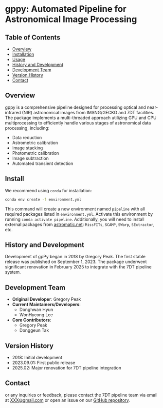 # gppy: Automated Pipeline for Astronomical Image Processing

## Table of Contents
- [Overview](#overview)
- [Installation](#install)
- [Usage](#usage)
- [History and Development](#history-and-development)
- [Development Team](#development-team)
- [Version History](#version-history)
- [Contact](#contact)

## Overview
gppy is a comprehensive pipeline designed for processing optical and near-infrared (NIR) astronomical images from IMSNG/GECKO and 7DT facilities. The package implements a multi-threaded approach utilizing GPU and CPU multiprocessing to efficiently handle various stages of astronomical data processing, including:

- Data reduction
- Astrometric calibration
- Image stacking
- Photometric calibration
- Image subtraction
- Automated transient detection

## Install
We recommend using `conda` for installation:

```bash
conda env create -f environment.yml
```

This command will create a new environment named `pipeline` with all required packages listed in `environment.yml`. Activate this environment by running `conda activate pipeline`. Additionally, you will need to install external packages from [astromatic.net](https://www.astromatic.net/software/): `MissFITs`, `SCAMP`, `SWarp`, `SExtractor`, etc.

## History and Development
Development of gpPy began in 2018 by Gregory Peak. The first stable release was published on September 1, 2023. The package underwent significant renovation in February 2025 to integrate with the 7DT pipeline system.

## Development Team
- **Original Developer**: Gregory Peak
- **Current Maintainers/Developers**: 
  - Donghwan Hyun
  - WonHyeong Lee
- **Core Contributors**:
  - Gregory Peak
  - Donggeun Tak
  
## Version History
- 2018: Initial development
- 2023.09.01: First public release
- 2025.02: Major renovation for 7DT pipeline integration

## Contact
or any inquiries or feedback, please contact the 7DT pipeline team via email at [XXX@gmail.com](mailto:XXX@gmail.com) or open an issue on our [GitHub repository](https://github.com/7DimensionalTelescope/pipeline).
